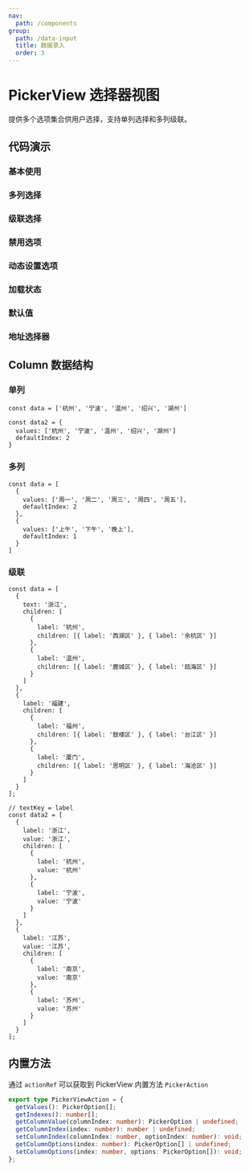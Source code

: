 ```yaml
---
nav:
  path: /components
group:
  path: /data-input
  title: 数据录入
  order: 3
---
```


# PickerView 选择器视图

提供多个选项集合供用户选择，支持单列选择和多列级联。


## 代码演示


### 基本使用

<code src="./demo/demo1.tsx"></code>

### 多列选择

<code src="./demo/demo2.tsx"></code>

### 级联选择

<code src="./demo/demo3.tsx"></code>

### 禁用选项

<code src="./demo/demo4.tsx"></code>

### 动态设置选项

<code src="./demo/demo5.tsx"></code>

### 加载状态

<code src="./demo/demo6.tsx"></code>

### 默认值

<code src="./demo/demo7.tsx"></code>

### 地址选择器

<code src="./demo/demo8.tsx"></code>


## Column 数据结构

### 单列

```tsx pure
const data = ['杭州', '宁波', '温州', '绍兴', '湖州']

const data2 = {
  values: ['杭州', '宁波', '温州', '绍兴', '湖州']
  defaultIndex: 2
}

```

### 多列

```tsx pure
const data = [
  {
    values: ['周一', '周二', '周三', '周四', '周五'],
    defaultIndex: 2
  },
  {
    values: ['上午', '下午', '晚上'],
    defaultIndex: 1
  }
]
```

### 级联

```tsx pure
const data = [
  {
    text: '浙江',
    children: [
      {
        label: '杭州',
        children: [{ label: '西湖区' }, { label: '余杭区' }]
      },
      {
        label: '温州',
        children: [{ label: '鹿城区' }, { label: '瓯海区' }]
      }
    ]
  },
  {
    label: '福建',
    children: [
      {
        label: '福州',
        children: [{ label: '鼓楼区' }, { label: '台江区' }]
      },
      {
        label: '厦门',
        children: [{ label: '思明区' }, { label: '海沧区' }]
      }
    ]
  }
];

// textKey = label
const data2 = [
  {
    label: '浙江',
    value: '浙江',
    children: [
      {
        label: '杭州',
        value: '杭州'
      },
      {
        label: '宁波',
        value: '宁波'
      }
    ]
  },
  {
    label: '江苏',
    value: '江苏',
    children: [
      {
        label: '南京',
        value: '南京'
      },
      {
        label: '苏州',
        value: '苏州'
      }
    ]
  }
];
```

## 内置方法

通过 `actionRef` 可以获取到 PickerView 内置方法 `PickerAction`

```ts prue
export type PickerViewAction = {
  getValues(): PickerOption[];
  getIndexes(): number[];
  getColumnValue(columnIndex: number): PickerOption | undefined;
  getColumnIndex(index: number): number | undefined;
  setColumnIndex(columnIndex: number, optionIndex: number): void;
  getColumnOptions(index: number): PickerOption[] | undefined;
  setColumnOptions(index: number, options: PickerOption[]): void;
};

```


<API src="./PickerView.tsx" ></API>
